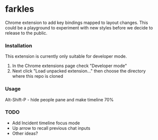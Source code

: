 # farkles
Chrome extension to add key bindings mapped to layout changes. This could be a playground to experiment with new styles
before we decide to release to the public.

### Installation
This extension is currently only suitable for developer mode. 

1. In the Chrome extensions page check "Developer mode"
1. Next click "Load unpacked extension..." then choose the directory where this repo is cloned

### Usage

Alt-Shift-P - hide people pane and make timeline 70%

### TODO

* Add Incident timeline focus mode
* Up arrow to recall previous chat inputs
* Other ideas? 
